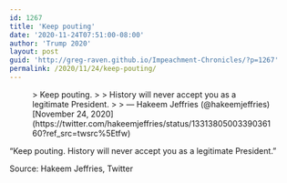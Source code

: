 ```yaml
---
id: 1267
title: 'Keep pouting'
date: '2020-11-24T07:51:00-08:00'
author: 'Trump 2020'
layout: post
guid: 'http://greg-raven.github.io/Impeachment-Chronicles/?p=1267'
permalink: /2020/11/24/keep-pouting/
---
```


<figure class="wp-block-embed is-type-rich is-provider-twitter wp-block-embed-twitter"><div class="wp-block-embed__wrapper">> Keep pouting.  
>   
> History will never accept you as a legitimate President.
> 
> — Hakeem Jeffries (@hakeemjeffries) [November 24, 2020](https://twitter.com/hakeemjeffries/status/1331380500339036160?ref_src=twsrc%5Etfw)

<script async="" charset="utf-8" src="https://platform.twitter.com/widgets.js"></script></div></figure>“Keep pouting. History will never accept you as a legitimate President.”

Source: Hakeem Jeffries, Twitter